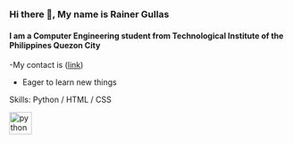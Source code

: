 ### Hi there 👋, My name is Rainer Gullas
#### I am a Computer Engineering student from Technological Institute of the Philippines Quezon City
-My contact is ([link](qrlgullas@tip.edu.ph))
- Eager to learn new things

Skills: Python / HTML / CSS



[<img src='https://cdn.jsdelivr.net/npm/simple-icons@3.0.1/icons/python.svg' alt='python' height='40'>](https://github.com/topics/python-icon)  
